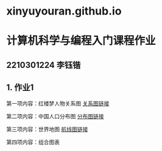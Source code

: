 # xinyuyouran.github.io
# 计算机科学与编程入门课程作业
## 2210301224 李钰锴
## 1. 作业1
第一项内容：红楼梦人物关系图
[关系图链接](http://xinyuyouran.github.io/关系图-红楼梦.html)

第二项内容：中国人口分布图
[分布图链接](http://xinyuyouran.github.io/中国各省人口分布图.html)

第三项内容：世界地图
[航线图链接](http://xinyuyouran.github.io/航线图.html)

第四项内容：组合图表
